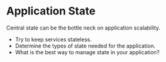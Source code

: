 # Application State

Central state can be the bottle neck on application scalability.

* Try to keep services stateless.
* Determine the types of state needed for the application.
* What is the best way to manage state in your application?

